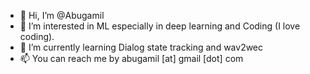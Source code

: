 - 👋 Hi, I’m @Abugamil
- 👀 I’m interested in ML especially in deep learning and Coding (I love coding).
- 🌱 I’m currently learning Dialog state tracking and wav2wec
- 📫 You can reach me by abugamil [at] gmail [dot] com

<!---
Abugamil/Abugamil is a ✨ special ✨ repository because its `README.md` (this file) appears on your GitHub profile.
You can click the Preview link to take a look at your changes.
--->

